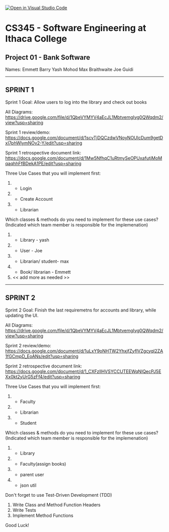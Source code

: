 [![Open in Visual Studio Code](https://classroom.github.com/assets/open-in-vscode-c66648af7eb3fe8bc4f294546bfd86ef473780cde1dea487d3c4ff354943c9ae.svg)](https://classroom.github.com/online_ide?assignment_repo_id=10008270&assignment_repo_type=AssignmentRepo)
# CS345 - Software Engineering at Ithaca College
## Project 01 - Bank Software

Names:
Emmett Barry
Yash Mohod
Max Braithwaite
Joe Guidi

------------------------------------------------------------------------------------------------
SPRINT 1 
------------------------------------------------------------------------------------------------

Sprint 1 Goal:  Allow users to log into the library and check out books

All Diagrams:
https://drive.google.com/file/d/1QbeVYMYV4aEcJL1MbtvemgIvg0QWqdm2/view?usp=sharing

Sprint 1 review/demo:
https://docs.google.com/document/d/1scvTjDQCzdwVNoyNOUlcDum9getDxI7phWlymNOv2-Y/edit?usp=sharing

Sprint 1 retrospective document link:
https://docs.google.com/document/d/1Mw5NfhqC1uRtmySeOPUxafutjMoMqaqhhFfBDekA1PE/edit?usp=sharing

Three Use Cases that you will implement first:
1. - Login 
2. - Create Account 
3. - Librarian 

Which classes & methods do you need to implement for these use cases?
(Indicated which team member is responsible for the implemenation)
1. - Library - yash
2. - User - Joe
3. - Librarian/ student- max 
4. - Book/ librarian - Emmett
5. << add more as needed >>


------------------------------------------------------------------------------------------------
SPRINT 2
------------------------------------------------------------------------------------------------

Sprint 2 Goal: Finish the last requiremetns for accounts and library, while updating the UI. 

All Diagrams:
https://drive.google.com/file/d/1QbeVYMYV4aEcJL1MbtvemgIvg0QWqdm2/view?usp=sharing

Sprint 2 review/demo: https://docs.google.com/document/d/1uLxY9oNHTW2YhxjfZyfIVZgcyql2ZA1fGCmpD_EoANs/edit?usp=sharing

Sprint 2 retrospective document link: https://docs.google.com/document/d/1_CXFzllHVSYCCUTEEWqNIQecPJ5EXx0kt2yUrG5zFf4/edit?usp=sharing

Three Use Cases that you will implement first:
1. - Faculty 
2. - Librarian
3. - Student

Which classes & methods do you need to implement for these use cases?
(Indicated which team member is responsible for the implemenation)
1. - Library
2. - Faculty(assign books)
3. - parent user
4. - json util


Don't forget to use Test-Driven Development (TDD)
1. Write Class and Method Function Headers
2. Write Tests
3. Implement Method Functions

Good Luck!

